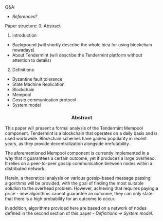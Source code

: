 
Q&A:
- *References?*

Paper structure:
0. Abstract
1. Introduction
* Background (will shortly describe the whole idea for using blockchain nowadays)
* About Tendermint (will describe the Tendermint platform without attention to details)
2. Definitions
* Byzantine fault tolerance
* State Machine Replication
* Blockchain
* Mempool
* Gossip communication protocol
* System model

<div align='center'> 
	<h3>Abstract</h3>
</div>

This paper will present a formal analysis of the Tendermint Mempool component. Tendermint is a blockchain that operates on a daily basis and is used worldwide. Blockchain schemes have gained popularity in recent years, as they provide decentralization alongside irrefutability.  

The aforementioned Mempool component is currently implemented in a way that it guarantees a certain outcome, yet it produces a large overhead. It relies on a peer-to-peer gossip communication between nodes within a distributed network. 

Herein, a theoretical analysis on various gossip-based message passing algorithms will be provided, with the goal of finding the most suitable solution to the overhead problem. However, achieving that requires paying a price - new algorithms cannot guarantee an outcome, they can only state that there is a high probability for an outcome to occur.

In addition, algorithms provided here are based on a network of nodes defined in the second section of this paper - *Definitions -> System model*.

<!--stackedit_data:
eyJoaXN0b3J5IjpbMTA2NDc2MjUxMCwtMTQ2NjA5Njg2MywtMT
I2MzMwNDA2LDEzMTg2MjQ1MTAsLTkyMDE0MDgwOSwxMjM4MjIw
MjgxLC0xMjcwNDIxNDgyLDk2OTYxNjQ4OCwxODY2NjA4NTE4LD
E3NzIzMTk3OTUsNDgxMzE5NTk3LDcyNTI1MDQ1OSwtMTAzODc3
MzIzNywtMTM5NjM0MTk0LDE2OTkzNDk0ODJdfQ==
-->